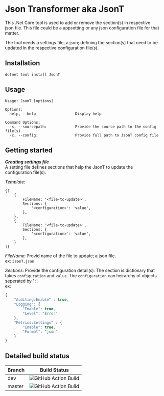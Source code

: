 # Json Transformer aka JsonT

This .Net Core tool is used to add or remove the section(s) in respective json file. This file could be a appsetting or any json configuration file for that matter.

The tool needs a settings file, a json; defining the section(s) that need to be updated in the respective configuration file(s).

## Installation

```
dotnet tool install JsonT
```

## Usage

```
Usage: JsonT [options]

Options:
  help, --help                  Display help

Command Options:
  -s, --sourcepath:             Provide the source path to the config file(s)
  -c, --config:                 Provide full path to JsonT config file
```

## Getting started

**_Creating settings file_**<br/>
A setting file defines sections that help the JsonT to update the configuration file(s).

_Template_:

```
{[
    {
        FileName: '<file-to-update>',
        Sections: {
            '<configuration>': 'value',
        },
    },
    {
        FileName: '<file-to-update>',
        Sections: {
            '<configuration>': 'value',
        },
    }
]}
```

_FileName_: Provid name of the file to update; a json file.<br/>
ex: `JsonT.json`
<br/>

_Sections_: Provide the configuration detail(s). The section is dictionary that takes `configuration` and `value`. The `configuration` can heirarchy of objects seperated by '`:`'.<br/>
ex:

```javascript
{
    "Auditing:Enable" : true,
    "Logging": {
        "Enable": true,
        "Level": "Error"
    },
    "Metrics:Settings" : {
        "Enable": true,
        "Format": "json"
    }
}
```

## Detailed build status

| Branch | Build Status                                                                                                       |
| ------ | ------------------------------------------------------------------------------------------------------------------ |
| dev    | ![GitHub Action Build](https://github.com/Achi054/JsonT/workflows/GitHub%20Action%20Build/badge.svg?branch=dev)    |
| master | ![GitHub Action Build](https://github.com/Achi054/JsonT/workflows/GitHub%20Action%20Build/badge.svg?branch=master) |
